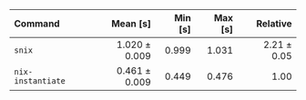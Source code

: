 | Command | Mean [s] | Min [s] | Max [s] | Relative |
|:---|---:|---:|---:|---:|
| `snix` | 1.020 ± 0.009 | 0.999 | 1.031 | 2.21 ± 0.05 |
| `nix-instantiate` | 0.461 ± 0.009 | 0.449 | 0.476 | 1.00 |
